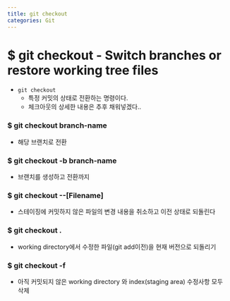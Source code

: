 ```yaml
---
title: git checkout
categories: Git
---
```


# $ git checkout - Switch branches or restore working tree files
- `git checkout`
    - 특정 커밋의 상태로 전환하는 명령이다.
    - 체크아웃의 상세한 내용은 추후 채워넣겠다..

### $ git checkout branch-name
- 해당 브랜치로 전환

### $ git checkout -b branch-name
- 브랜치를 생성하고 전환까지

### $ git checkout --[Filename]
- 스테이징에 커밋하지 않은 파일의 변경 내용을 취소하고 이전 상태로 되돌린다

### $ git checkout .
- working directory에서 수정한 파일(git add이전)을 현재 버전으로 되돌리기

### $ git checkout -f 
- 아직 커밋되지 않은 working directory 와 index(staging area) 수정사항 모두 삭제